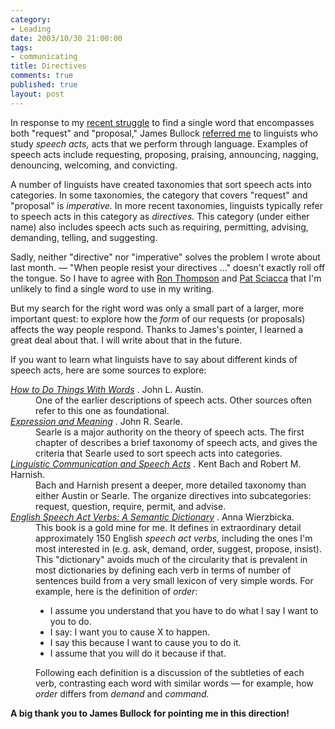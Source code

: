 ```yaml
--- 
category: 
- Leading
date: 2003/10/30 21:00:00
tags: 
- communicating
title: Directives
comments: true
published: true
layout: post
---
```


<p> In response to my <a href="/cwd/2003/09/the_change_agents_offer.html">recent struggle</a> to find a single word that encompasses both "request" and "proposal," James Bullock <a href="/cwd/2003/09/the_change_agents_offer.html#comment-20031010043532">referred me</a> to linguists who study <em>speech acts,</em> acts that we perform through language. Examples of speech acts include requesting, proposing, praising, announcing, nagging, denouncing, welcoming, and convicting. </p>
<p> A number of linguists have created taxonomies that sort speech acts into categories. In some taxonomies, the category that covers "request" and "proposal" is <em>imperative.</em> In more recent taxonomies, linguists typically refer to speech acts in this category as <em>directives.</em> This category (under either name) also includes speech acts such as requiring, permitting, advising, demanding, telling, and suggesting. </p>
<p> Sadly, neither "directive" nor "imperative" solves the problem I wrote about last month. — "When people resist your directives ..." doesn't exactly roll off the tongue. So I have to agree with <a href="/cwd/2003/09/the_change_agents_offer.html#comment-20031001164739">Ron Thompson</a> and <a href="/cwd/2003/09/the_change_agents_offer.html#comment-20031025133454">Pat Sciacca</a> that I'm unlikely to find a single word to use in my writing. </p>
<p> But my search for the right word was only a small part of a larger, more important quest: to explore how the <em>form</em> of our requests (or proposals) affects the way people respond. Thanks to James's pointer, I learned a great deal about that. I will write about that in the future. </p>
<p> If you want to learn what linguists have to say about different kinds of speech acts, here are some sources to explore: </p>
<dl>
<dt>
<em>
<a href="http://www.amazon.com/exec/obidos/ASIN/0674411528/dalehemer-20">How to Do Things With Words</a>
</em>. 	 	John L. Austin. </dt>
<dd>One of the earlier descriptions of speech acts. 	Other sources often refer to this one as foundational. </dd>
<dt>
<em>
<a href="http://www.amazon.com/exec/obidos/ASIN/0521313937/dalehemer-20">Expression and Meaning</a>
</em>. 	 	John R. Searle. </dt>
<dd>Searle is a major authority on the theory of speech acts. 	The first chapter of 	describes a brief taxonomy of speech acts, 	and gives the criteria 	that Searle used to sort speech acts into categories. </dd>
<dt>
<em>
<a href="http://www.amazon.com/exec/obidos/ASIN/0262520788/dalehemer-20">Linguistic Communication and Speech Acts</a>
</em>. 	 	Kent Bach and Robert M. Harnish. </dt>
<dd>Bach and Harnish 	present a deeper, more detailed taxonomy than either Austin or Searle. 	The organize directives into subcategories: 	request, question, require, permit, and advise. </dd>
<dt>
<em>
<a href="http://www.amazon.com/exec/obidos/ASIN/0123128110/dalehemer-20">English Speech Act Verbs: A Semantic Dictionary</a>
</em>. 	 	Anna Wierzbicka. </dt>
<dd>This book is a gold mine for me. 	It defines in extraordinary detail 	approximately 150 English <em>speech act verbs,</em> 	including the ones I'm most interested in 	(e.g. ask, demand, order, suggest, propose, insist). 	This "dictionary" avoids much of the circularity 	that is prevalent in most dictionaries 	by defining each verb 	in terms of number of sentences 	build from a very small lexicon of very simple words. 	For example, 	here is the definition of <em>order</em>:  	<ul>
<li>I assume you understand 		that you have to do what I say I want to you to do. 	</li>
<li>I say: I want you to cause X to happen.</li>
<li>I say this because I want to cause you to do it.</li>
<li>I assume that you will do it because if that.</li>
</ul>  	Following each definition 	is a discussion of the subtleties of each verb, 	contrasting each word with similar words 	— 	for example, 	how <em>order</em> 	differs from <em>demand</em> 	and <em>command.</em>
</dd>
</dl>
<p>
<strong> A big thank you to James Bullock for pointing me in this direction! </strong>
</p>
